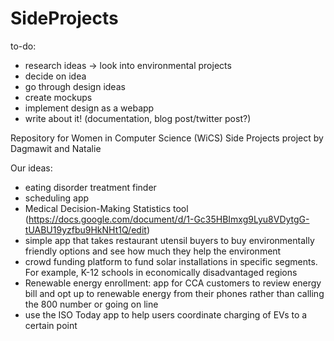 # SideProjects


to-do:

* research ideas -> look into environmental projects
* decide on idea
* go through design ideas
* create mockups
* implement design as a webapp
* write about it! (documentation, blog post/twitter post?)


Repository for Women in Computer Science (WiCS) Side Projects project by Dagmawit and Natalie

Our ideas:

* eating disorder treatment finder
* scheduling app
* Medical Decision-Making Statistics tool (https://docs.google.com/document/d/1-Gc35HBImxg9Lyu8VDytgG-tUABU19yzfbu9HkNHt1Q/edit)
* simple app that takes restaurant utensil buyers to buy environmentally friendly options and see how much they help the environment
* crowd funding platform to fund solar installations in specific segments. For example, K-12 schools in economically disadvantaged regions
* Renewable energy enrollment: app for CCA customers to review energy bill and opt up to renewable energy from their phones rather than calling the 800 number or going on line
* use the ISO Today app to help users coordinate charging of EVs to a certain point 
